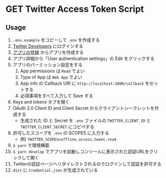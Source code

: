 # GET Twitter Access Token Script

## Usage

1. `.env.example` をコピーして `.env` を作成する
2. [Twitter Developers](https://developer.twitter.com/) にログインする
3. [アプリの登録](https://developer.twitter.com/en/portal/projects-and-apps) からアプリを作成する
4. アプリ詳細から「User authentication settings」の Edit をクリックする
5. アプリのパーミッション設定をする
   1. App permissions は `Read` でよい
   2. Type of App は `Web App` でよい
   3. App info の Callback URI に `http://localhost:3000/callback` をセットする
   4. 必須事項をすべて入力して Save する
6. Keys and tokens タブを開く
7. OAuth 2.0 Client ID and Client Secret からクライアントシークレットを作成する
   - 生成された ID と Secret を `.env` ファイルの `TWITTER_CLIENT_ID` と `TWITTER_CLIENT_SECRET` にコピペする
8. 許可したスコープを `.env` の SCOPES に入力する
   - 例) `TWITTER_SCOPES=offline.access,tweet.read`
9. `$ yarn` で環境構築
10. `$ yarn develop` でアプリを起動しコンソールに表示された認証URLをクリックして開く
11. Twitterの認証ページへリダイレクトされるのでログインして認証を許可する
12. `dist` に `Credential.json` が生成されている
